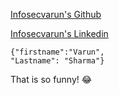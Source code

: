[Infosecvarun's Github](https://github.com/infosecvarun)

[Infosecvarun's Linkedin](https://linkedin.com/in/infosecvarun)

```
{"firstname":"Varun",
"Lastname": "Sharma"}
```

That is so funny! :joy: